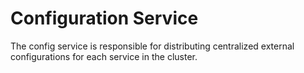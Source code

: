 # Configuration Service

The config service is responsible for distributing centralized external configurations for each service in the cluster.